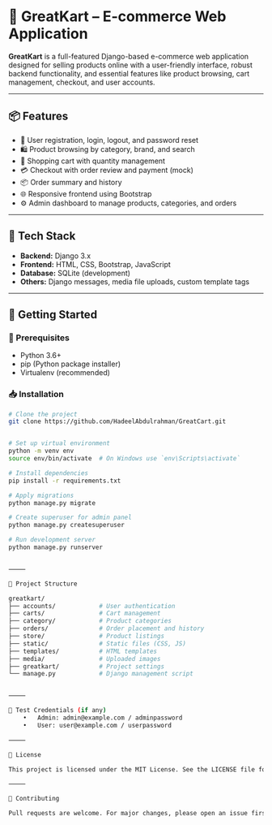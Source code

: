 

# 🛒 GreatKart – E-commerce Web Application

**GreatKart** is a full-featured Django-based e-commerce web application designed for selling products online with a user-friendly interface, robust backend functionality, and essential features like product browsing, cart management, checkout, and user accounts.

---

## 📦 Features

- 🔐 User registration, login, logout, and password reset
- 🛍️ Product browsing by category, brand, and search
- 🛒 Shopping cart with quantity management
- 💳 Checkout with order review and payment (mock)
- 📦 Order summary and history
- 🌐 Responsive frontend using Bootstrap
- ⚙️ Admin dashboard to manage products, categories, and orders

---

## 🧰 Tech Stack

- **Backend:** Django 3.x
- **Frontend:** HTML, CSS, Bootstrap, JavaScript
- **Database:** SQLite (development)
- **Others:** Django messages, media file uploads, custom template tags

---

## 🚀 Getting Started

### 🔧 Prerequisites

- Python 3.6+
- pip (Python package installer)
- Virtualenv (recommended)

### 📥 Installation

```bash
# Clone the project
git clone https://github.com/HadeelAbdulrahman/GreatCart.git


# Set up virtual environment
python -m venv env
source env/bin/activate  # On Windows use `env\Scripts\activate`

# Install dependencies
pip install -r requirements.txt

# Apply migrations
python manage.py migrate

# Create superuser for admin panel
python manage.py createsuperuser

# Run development server
python manage.py runserver


⸻

📁 Project Structure

greatkart/
├── accounts/            # User authentication
├── carts/               # Cart management
├── category/            # Product categories
├── orders/              # Order placement and history
├── store/               # Product listings
├── static/              # Static files (CSS, JS)
├── templates/           # HTML templates
├── media/               # Uploaded images
├── greatkart/           # Project settings
└── manage.py            # Django management script


⸻

🧪 Test Credentials (if any)
	•	Admin: admin@example.com / adminpassword
	•	User: user@example.com / userpassword

⸻

📜 License

This project is licensed under the MIT License. See the LICENSE file for more details.

⸻

🤝 Contributing

Pull requests are welcome. For major changes, please open an issue first to discuss what you would like to change.

